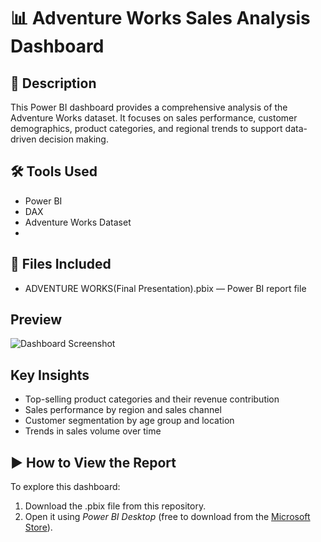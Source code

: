# 📊 Adventure Works Sales Analysis Dashboard

## 📝 Description
This Power BI dashboard provides a comprehensive analysis of the Adventure Works dataset. It focuses on sales performance, customer demographics, product categories, and regional trends to support data-driven decision making.

## 🛠 Tools Used
- Power BI
- DAX
- Adventure Works Dataset
- 
## 📁 Files Included
- ADVENTURE WORKS(Final Presentation).pbix — Power BI report file

## Preview
![Dashboard Screenshot]("C:\Users\LENOVO\Pictures\Screenshots\sales-dashboard-preview.png")

## Key Insights
- Top-selling product categories and their revenue contribution
- Sales performance by region and sales channel
- Customer segmentation by age group and location
- Trends in sales volume over time

## ▶ How to View the Report
To explore this dashboard:
1. Download the .pbix file from this repository.
2. Open it using *Power BI Desktop* (free to download from the [Microsoft Store](https://apps.microsoft.com/store/detail/power-bi-desktop/9NTXR16HNW1T)).

